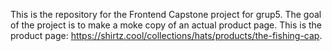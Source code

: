 This is the repository for the Frontend Capstone project for grup5. The goal of the project is to make a moke copy of an actual product page. This is the product page: https://shirtz.cool/collections/hats/products/the-fishing-cap.
